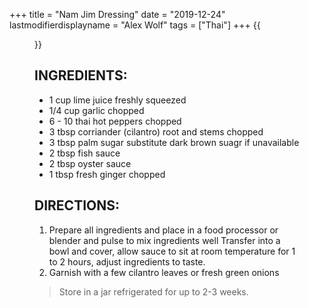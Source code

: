 +++
title = "Nam Jim Dressing"
date = "2019-12-24"
lastmodifierdisplayname = "Alex Wolf"
tags = ["Thai"]
+++
{{<figure src="/images/namjim.jpg">}}


## INGREDIENTS:

* 1 cup lime juice freshly squeezed
* 1/4 cup garlic chopped
* 6 - 10 thai hot peppers chopped
* 3 tbsp corriander (cilantro) root and stems chopped
* 3 tbsp palm sugar substitute dark brown suagr if unavailable
* 2 tbsp fish sauce
* 2 tbsp oyster sauce
* 1 tbsp fresh ginger chopped

## DIRECTIONS:

1. Prepare all ingredients and place in a food processor or blender and pulse to mix ingredients well 
Transfer into a bowl and cover, allow sauce to sit at room temperature for 1 to 2 hours, adjust ingredients to taste. 
3. Garnish with a few cilantro leaves or fresh green onions 

> Store in a jar refrigerated for up to 2-3 weeks.